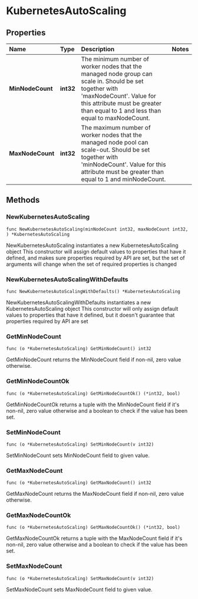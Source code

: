 # KubernetesAutoScaling

## Properties

| Name | Type | Description | Notes |
| :--- | :--- | :--- | :--- |
| **MinNodeCount** | **int32** | The minimum number of worker nodes that the managed node group can scale in. Should be set together with 'maxNodeCount'. Value for this attribute must be greater than equal to 1 and less than equal to maxNodeCount. |  |
| **MaxNodeCount** | **int32** | The maximum number of worker nodes that the managed node pool can scale-out. Should be set together with 'minNodeCount'. Value for this attribute must be greater than equal to 1 and minNodeCount. |  |

## Methods

### NewKubernetesAutoScaling

`func NewKubernetesAutoScaling(minNodeCount int32, maxNodeCount int32, ) *KubernetesAutoScaling`

NewKubernetesAutoScaling instantiates a new KubernetesAutoScaling object This constructor will assign default values to properties that have it defined, and makes sure properties required by API are set, but the set of arguments will change when the set of required properties is changed

### NewKubernetesAutoScalingWithDefaults

`func NewKubernetesAutoScalingWithDefaults() *KubernetesAutoScaling`

NewKubernetesAutoScalingWithDefaults instantiates a new KubernetesAutoScaling object This constructor will only assign default values to properties that have it defined, but it doesn't guarantee that properties required by API are set

### GetMinNodeCount

`func (o *KubernetesAutoScaling) GetMinNodeCount() int32`

GetMinNodeCount returns the MinNodeCount field if non-nil, zero value otherwise.

### GetMinNodeCountOk

`func (o *KubernetesAutoScaling) GetMinNodeCountOk() (*int32, bool)`

GetMinNodeCountOk returns a tuple with the MinNodeCount field if it's non-nil, zero value otherwise and a boolean to check if the value has been set.

### SetMinNodeCount

`func (o *KubernetesAutoScaling) SetMinNodeCount(v int32)`

SetMinNodeCount sets MinNodeCount field to given value.

### GetMaxNodeCount

`func (o *KubernetesAutoScaling) GetMaxNodeCount() int32`

GetMaxNodeCount returns the MaxNodeCount field if non-nil, zero value otherwise.

### GetMaxNodeCountOk

`func (o *KubernetesAutoScaling) GetMaxNodeCountOk() (*int32, bool)`

GetMaxNodeCountOk returns a tuple with the MaxNodeCount field if it's non-nil, zero value otherwise and a boolean to check if the value has been set.

### SetMaxNodeCount

`func (o *KubernetesAutoScaling) SetMaxNodeCount(v int32)`

SetMaxNodeCount sets MaxNodeCount field to given value.

